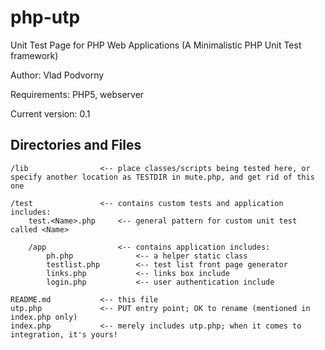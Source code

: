 php-utp
=======

Unit Test Page for PHP Web Applications (A Minimalistic PHP Unit Test framework)

Author: Vlad Podvorny

Requirements: PHP5, webserver

Current version: 0.1

## Directories and Files

    /lib                <-- place classes/scripts being tested here, or specify another location as TESTDIR in mute.php, and get rid of this one
        
    /test               <-- contains custom tests and application includes:
        test.<Name>.php     <-- general pattern for custom unit test called <Name>

        /app                <-- contains application includes:
            ph.php              <-- a helper static class
            testlist.php        <-- test list front page generator
            links.php           <-- links box include
            login.php           <-- user authentication include

    README.md           <-- this file
    utp.php             <-- PUT entry point; OK to rename (mentioned in index.php only)
    index.php           <-- merely includes utp.php; when it comes to integration, it's yours!
